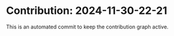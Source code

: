 # Contribution: 2024-11-30-22-21
This is an automated commit to keep the contribution graph active.
